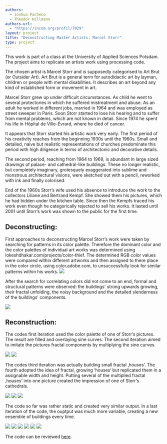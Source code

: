```yaml
---
authors:
  - Joshua Pacheco
  - Theodor Hillmann
authors-url:
  - "https://incom.org/profil/7029"
layout: project
title: "Deconstructing Master Artists: Marcel Storr"
type: project
---
```


This work is part of a class at the University of Applied Sciences Potsdam. The project aims to replicate an artists work using processing code.

The chosen artist is Marcel Storr and is supposedly categorised to Art Brut (or Outsider Art). Art Brut is a general term for autodidactic art by layman, children or people with mental disabilities. It describes an art beyond any kind of established form or movement in art.

Marcel Storr grew up under difficult circumstances. As child he went to several protectories in which he suffered mistreatment and abuse. As an adult he worked in different jobs, married in 1964 and was employed as street sweeper in Paris. Soon Storr started to lose his hearing and to suffer from mental problems, which are not known in detail. Since 1974 he spent his life in Hôpital de Ville-Évrard, where he died of cancer.

It appears that Storr started his artistic work very early. The first period of his creativity reaches from the beginning 1930s until the 1960s. Small and detailed, naive but realistic representations of churches predominate this period with high diligence in terms of architectonic and decorative details.

The second period, reaching from 1964 to 1969, is abundant in large sized drawings of palace- and cathedral-like buildings. These no longer realistic, but completely imaginary, grotesquely exaggerated into sublime and monstrous architectural visions, were sketched out with a pencil, reworked with ink and finally colorised.

End of the 1960s Storr’s wife used his absence to introduce the work to the collectors Liliane and Bertrand Kempf. She showed them his pictures, which he had hidden under the kitchen table. Since then the Kempfs traced his work even though he categorically rejected to sell his works. It lasted until 2001 until Storr’s work was shown to the public for the first time.


## Deconstructing:

First approaches to deconstructing Marcel Storr’s work were taken by searching for patterns in its color palette. Therefore the dominant color and the color palettes of individual art works was determined using lokeshdhakar.com/projects/color-thief. The determined RGB color values were compared within different artworks and then assigned to there place in the color circle, using color.adobe.com, to unsuccessfully look for similar patterns within his works.
![](./assets/images/doku-ms.012.jpeg)

After the search for correlating colors did not come to an end, formal and structural patterns were observed: the buildings' strong upwards growing, their fractal unfolding, the noisy background and the detailed slenderness of the buildings’ components.

![](./assets/images/doku-ms.017.jpeg)


## Reconstruction:

The codes first iteration used the color palette of one of Storr’s pictures. The result are filled and overlaying sine curves. The second iteration aimed to imitate the pictures fractal components by multiplying the sine curves.

![](./assets/images/doku-ms.019.jpeg)
![](./assets/images/doku-ms.020.jpeg)

The codes third iteration was actually building small fractal ‚houses’. The fourth adopted the idea of fractal, growing ‘houses‘ but replicated them in a assignable width and height. Putting several of the multiplied fractal ‚houses’ into one picture created the impression of one of Storr’s cathedrals.

![](./assets/images/doku-ms.021.jpeg)
![](./assets/images/doku-ms.022.jpeg)
![](./assets/images/doku-ms.024.jpeg)

The code so far was rather static and created very similar output.
In a last iteration of the code, the ouptput was much more variable, creating a new ensemble of buildings every time.

![](./assets/images/doku-ms.025.jpeg)
![](./assets/images/doku-ms.027.jpeg)
![](./assets/images/doku-ms.028.jpeg)
![](./assets/images/doku-ms.029.jpeg)
![](./assets/images/doku-ms.030.jpeg)
![](./assets/images/doku-ms.031.jpeg)

The code can be reviewed [here](https://github.com/josues/deconstructing-storr-code).
